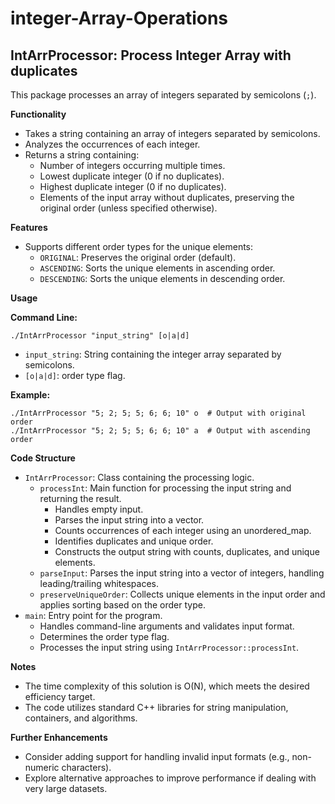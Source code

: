 # integer-Array-Operations

## IntArrProcessor: Process Integer Array with duplicates

This package processes an array of integers separated by semicolons (`;`).

**Functionality**

- Takes a string containing an array of integers separated by semicolons.
- Analyzes the occurrences of each integer.
- Returns a string containing:
    - Number of integers occurring multiple times.
    - Lowest duplicate integer (0 if no duplicates).
    - Highest duplicate integer (0 if no duplicates).
    - Elements of the input array without duplicates, preserving the original order (unless specified otherwise).

**Features**

- Supports different order types for the unique elements:
    - `ORIGINAL`: Preserves the original order (default).
    - `ASCENDING`: Sorts the unique elements in ascending order.
    - `DESCENDING`: Sorts the unique elements in descending order.

**Usage**

**Command Line:**

```
./IntArrProcessor "input_string" [o|a|d]
```

- `input_string`: String containing the integer array separated by semicolons.
- `[o|a|d]`: order type flag.

**Example:**

```
./IntArrProcessor "5; 2; 5; 5; 6; 6; 10" o  # Output with original order
./IntArrProcessor "5; 2; 5; 5; 6; 6; 10" a  # Output with ascending order
```

**Code Structure**

- `IntArrProcessor`: Class containing the processing logic.
    - `processInt`: Main function for processing the input string and returning the result.
        - Handles empty input.
        - Parses the input string into a vector.
        - Counts occurrences of each integer using an unordered_map.
        - Identifies duplicates and unique order.
        - Constructs the output string with counts, duplicates, and unique elements.
    - `parseInput`: Parses the input string into a vector of integers, handling leading/trailing whitespaces.
    - `preserveUniqueOrder`: Collects unique elements in the input order and applies sorting based on the order type.
- `main`: Entry point for the program.
    - Handles command-line arguments and validates input format.
    - Determines the order type flag.
    - Processes the input string using `IntArrProcessor::processInt`.

**Notes**

- The time complexity of this solution is O(N), which meets the desired efficiency target.
- The code utilizes standard C++ libraries for string manipulation, containers, and algorithms.

**Further Enhancements**

- Consider adding support for handling invalid input formats (e.g., non-numeric characters).
- Explore alternative approaches to improve performance if dealing with very large datasets.

